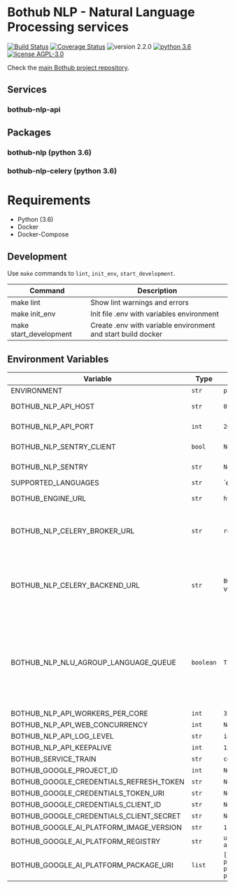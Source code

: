 # Bothub NLP - Natural Language Processing services

[![Build Status](https://travis-ci.org/bothub-it/bothub-nlp-api.svg?branch=master)](https://travis-ci.org/bothub-it/bothub-nlp-api) [![Coverage Status](https://coveralls.io/repos/github/bothub-it/bothub-nlp-api/badge.svg)](https://coveralls.io/github/bothub-it/bothub-nlp-api) ![version 2.2.0](https://img.shields.io/badge/version-2.2.0-blue.svg) [![python 3.6](https://img.shields.io/badge/python-3.6-green.svg)](https://docs.python.org/3.6/whatsnew/changelog.html) [![license AGPL-3.0](https://img.shields.io/badge/license-AGPL--3.0-red.svg)](https://github.com/udomobi/bothub-nlp/blob/master/LICENSE)

Check the [main Bothub project repository](https://github.com/Ilhasoft/bothub).


## Services

### bothub-nlp-api

## Packages

### bothub-nlp (python 3.6)

### bothub-nlp-celery (python 3.6)


# Requirements

* Python (3.6)
* Docker
* Docker-Compose

## Development

Use ```make``` commands to ```lint```, ```init_env```, ```start_development```.

| Command | Description |
|--|--|
| make lint | Show lint warnings and errors
| make init_env | Init file .env with variables environment
| make start_development | Create .env with variable environment and start build docker

## Environment Variables

| Variable | Type | Default | Description |
|--|--|--|--|
| ENVIRONMENT | `str` | `production` |  |
| BOTHUB_NLP_API_HOST | `str` | `0.0.0.0` | Web service ip |
| BOTHUB_NLP_API_PORT | `int` | `2657` | Web service port |
| BOTHUB_NLP_SENTRY_CLIENT | `bool` | `None` | Enable Sentry Client |
| BOTHUB_NLP_SENTRY | `str` | `None` | Sentry Client URL |
| SUPPORTED_LANGUAGES | `str` | `en|pt` | Set supported languages. Separe languages using |. You can set location follow the format: [LANGUAGE_CODE]:[LANGUAGE_LOCATION]. |
| BOTHUB_ENGINE_URL | `str` | `https://api.bothub.it` | Web service url |
| BOTHUB_NLP_CELERY_BROKER_URL | `str` | `redis://localhost:6379/0	` | `Celery Broker URL, check usage instructions in Celery Docs` |
| BOTHUB_NLP_CELERY_BACKEND_URL | `str` | `BOTHUB_NLP_CELERY_BROKER_URL` value | Celery Backend URL, check usage instructions in [Celery Docs](http://docs.celeryproject.org/en/latest/index.html) |
| BOTHUB_NLP_NLU_AGROUP_LANGUAGE_QUEUE | `boolean` | `True` | Agroup tasks by language in celery queue, if `True` there will be only one queue per language. |
| BOTHUB_NLP_API_WORKERS_PER_CORE | `int` | `3` |  |
| BOTHUB_NLP_API_WEB_CONCURRENCY | `int` | `None` |  |
| BOTHUB_NLP_API_LOG_LEVEL | `str` | `info` |  |
| BOTHUB_NLP_API_KEEPALIVE | `int` | `120` |  |
| BOTHUB_SERVICE_TRAIN | `str` | `celery` |  |
| BOTHUB_GOOGLE_PROJECT_ID | `int` | `None` |  |
| BOTHUB_GOOGLE_CREDENTIALS_REFRESH_TOKEN | `str` | `None` |  |
| BOTHUB_GOOGLE_CREDENTIALS_TOKEN_URI | `str` | `None` |  |
| BOTHUB_GOOGLE_CREDENTIALS_CLIENT_ID | `str` | `None` |  |
| BOTHUB_GOOGLE_CREDENTIALS_CLIENT_SECRET | `str` | `None` |  |
| BOTHUB_GOOGLE_AI_PLATFORM_IMAGE_VERSION | `str` | `1.0.0` |  |
| BOTHUB_GOOGLE_AI_PLATFORM_REGISTRY | `str` | `us.gcr.io/bothub/bothub-nlp-ai-platform` |  |
| BOTHUB_GOOGLE_AI_PLATFORM_PACKAGE_URI | `list` | `["gs://poc-training-ai-platform/bothub-nlp-ai-platform/bothub-nlp-ai-platform-0.1.tar.gz"]` |  |
